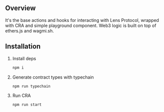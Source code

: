 ## Overview

It's the base actions and hooks for interacting with Lens Protocol, wrapped with CRA and simple playground component. Web3 logic is built on top of ethers.js and wagmi.sh.

## Installation

1. Install deps

    ```bash
    npm i
    ```

2. Generate contract types with typechain

    ```bash
    npm run typechain
    ```

3. Run CRA

    ```bash
    npm run start
    ```
